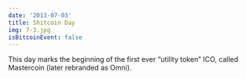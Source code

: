 ```yaml
---
date: '2013-07-03'
title: Shitcoin Day
img: 7-3.jpg
isBitcoinEvent: false
---
```


This day marks the beginning of the first ever “utility token” ICO, called Mastercoin (later rebranded as Omni).
